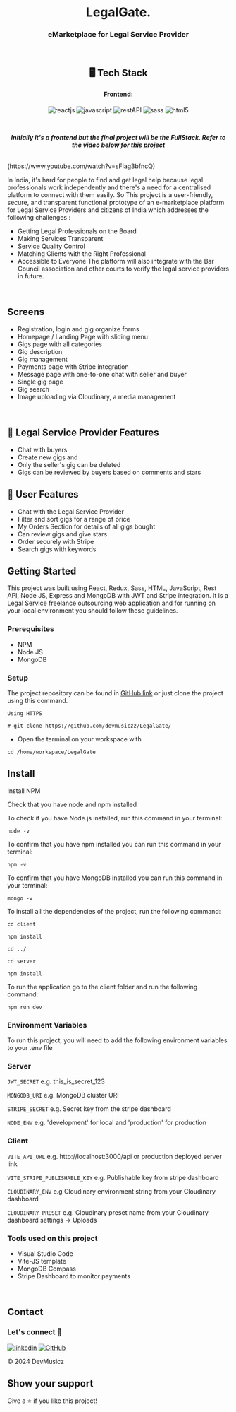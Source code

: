 <h1 align="center">LegalGate.</h1>

<h3 align="center">eMarketplace for Legal Service Provider</h3>

<br />

<h2 align="center">🖥️ Tech Stack</h2>

<h4 align="center">Frontend:</h4>

<p align="center">
  <img src="https://img.shields.io/badge/React-20232A?style=for-the-badge&logo=react&logoColor=61DAFB" alt="reactjs" />
  <img src="https://img.shields.io/badge/JavaScript-323330?style=for-the-badge&logo=javascript&logoColor=F7DF1E" alt="javascript" />
  <img src="https://img.shields.io/badge/Rest_API-02303A?style=for-the-badge&logo=react-router&logoColor=white" alt="restAPI" />
  <img src="https://img.shields.io/badge/Sass-CC6699?style=for-the-badge&logo=sass&logoColor=white" alt="sass" />
  <img src="https://img.shields.io/badge/HTML5-E34F26?style=for-the-badge&logo=html5&logoColor=white" alt="html5" />
</p>

<br />
<p align="center">
  <em>
    <b>Initially it's a frontend but the final project will be the FullStack. Refer to the video below for this project</b>
  </em>
</p>
<br />
(https://www.youtube.com/watch?v=sFiag3bfncQ)
<br />

In India, it's hard for people to find and get legal help because legal professionals work independently and there's a need for a centralised platform to connect with them easily. 
So This project is a user-friendly, secure, and transparent functional prototype of an e-marketplace platform for Legal Service Providers and citizens of India which addresses the following challenges :
- Getting Legal Professionals on the Board
- Making Services Transparent 
- Service Quality Control
- Matching Clients with the Right Professional
- Accessible to Everyone
The platform will also integrate with the Bar Council association and other courts to verify the legal service providers in future.

<br />

## Screens

- Registration, login and gig organize forms
- Homepage / Landing Page with sliding menu
- Gigs page with all categories
- Gig description
- Gig management
- Payments page with Stripe integration
- Message page with one-to-one chat with seller and buyer
- Single gig page
- Gig search
- Image uploading via Cloudinary, a media management

<br />

## 🚀 Legal Service Provider Features

- Chat with buyers
- Create new gigs and
- Only the seller's gig can be deleted
- Gigs can be reviewed by buyers based on comments and stars

## 🚀 User Features

- Chat with the Legal Service Provider
- Filter and sort gigs for a range of price
- My Orders Section for details of all gigs bought
- Can review gigs and give stars
- Order securely with Stripe
- Search gigs with keywords

## Getting Started

This project was built using React, Redux, Sass, HTML, JavaScript, Rest API, Node JS, Express and MongoDB with JWT and Stripe integration. It is a Legal Service freelance outsourcing web application and for running on your local environment you should follow these guidelines.

### Prerequisites

- NPM
- Node JS
- MongoDB

### Setup

The project repository can be found in [GitHub link](https://github.com/devmusiczz/LegalGate) or just clone the project using this command.

```
Using HTTPS

# git clone https://github.com/devmusiczz/LegalGate/
```

- Open the terminal on your workspace with

```
cd /home/workspace/LegalGate
```

## Install

Install NPM

Check that you have node and npm installed

To check if you have Node.js installed, run this command in your terminal:

```
node -v
```

To confirm that you have npm installed you can run this command in your terminal:

```
npm -v
```

To confirm that you have MongoDB installed you can run this command in your terminal:

```
mongo -v
```

To install all the dependencies of the project, run the following command:

```
cd client

npm install

cd ../

cd server

npm install
```

To run the application go to the client folder and run the following command:

```
npm run dev
```

### Environment Variables

To run this project, you will need to add the following environment variables to your .env file

### Server

`JWT_SECRET`
e.g. this_is_secret_123

`MONGODB_URI`
e.g. MongoDB cluster URI

`STRIPE_SECRET`
e.g. Secret key from the stripe dashboard

`NODE_ENV`
e.g. 'development' for local and 'production' for production

### Client

`VITE_API_URL`
e.g. http://localhost:3000/api or production deployed server link

`VITE_STRIPE_PUBLISHABLE_KEY`
e.g. Publishable key from stripe dashboard

`CLOUDINARY_ENV`
e.g Cloudinary environment string from your Cloudinary dashboard

`CLOUDINARY_PRESET`
e.g. Cloudinary preset name from your Cloudinary dashboard settings -> Uploads

### Tools used on this project

- Visual Studio Code
- Vite-JS template
- MongoDB Compass
- Stripe Dashboard to monitor payments

<br />

## Contact

### Let's connect 🤝 <br />

[![linkedin](https://img.shields.io/badge/Dev-0077B5?style=for-the-badge&logo=linkedin&logoColor=white)](https://www.linkedin.com/in/dev-rathore-77a588212/)
[![GitHub](https://img.shields.io/badge/Dev-20232A?style=for-the-badge&logo=Github&logoColor=white)](https://github.com/devmusiczz)

© 2024 DevMusicz

## Show your support

Give a ⭐️ if you like this project!
